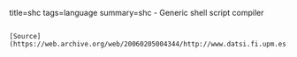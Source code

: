 title=shc
tags=language
summary=shc - Generic shell script compiler
~~~~~~

[Source](https://web.archive.org/web/20060205004344/http://www.datsi.fi.upm.es:80/~frosal/frosal.html)

